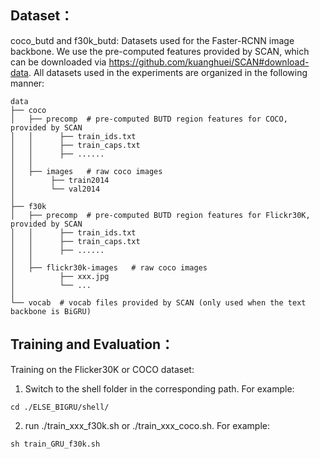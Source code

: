 Dataset：
------
  
coco_butd and f30k_butd: Datasets used for the Faster-RCNN image backbone. We use the pre-computed features provided by SCAN, which can be downloaded via https://github.com/kuanghuei/SCAN#download-data.
All datasets used in the experiments are organized in the following manner:  
```
data  
├── coco  
│   ├── precomp  # pre-computed BUTD region features for COCO, provided by SCAN  
│   │      ├── train_ids.txt  
│   │      ├── train_caps.txt  
│   │      ├── ......  
│   │  
│   ├── images   # raw coco images  
│        ├── train2014  
│        └── val2014  
│    
├── f30k  
│   ├── precomp  # pre-computed BUTD region features for Flickr30K, provided by SCAN  
│   │      ├── train_ids.txt  
│   │      ├── train_caps.txt  
│   │      ├── ......  
│   │  
│   ├── flickr30k-images   # raw coco images  
│          ├── xxx.jpg  
│          └── ...  
│     
└── vocab  # vocab files provided by SCAN (only used when the text backbone is BiGRU)   
```

Training and Evaluation：
------

Training on the Flicker30K or COCO dataset:
1. Switch to the shell folder in the corresponding path. For example:
  ```
  cd ./ELSE_BIGRU/shell/
  ```
2. run ./train_xxx_f30k.sh or ./train_xxx_coco.sh. For example:
  ```
  sh train_GRU_f30k.sh
  ```
